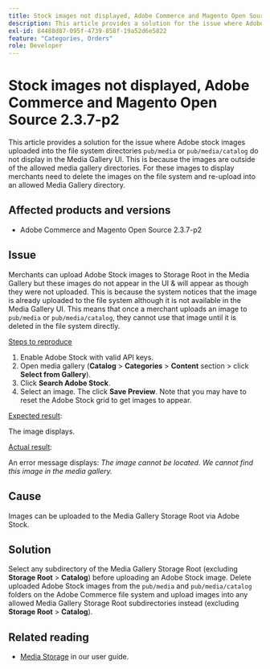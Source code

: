 ```yaml
---
title: Stock images not displayed, Adobe Commerce and Magento Open Source 2.3.7-p2
description: This article provides a solution for the issue where Adobe stock images uploaded into the file system directories `pub/media` or `pub/media/catalog` do not display in the Media Gallery UI. This is because the images are outside of the allowed media gallery directories. For these images to display merchants need to delete the images on the file system and re-upload into an allowed Media Gallery directory.
exl-id: 84488d87-095f-4739-858f-19a52d6e5822
feature: "Categories, Orders"
role: Developer
---
```

# Stock images not displayed, Adobe Commerce and Magento Open Source 2.3.7-p2

This article provides a solution for the issue where Adobe stock images uploaded into the file system directories `pub/media` or `pub/media/catalog` do not display in the Media Gallery UI. This is because the images are outside of the allowed media gallery directories. For these images to display merchants need to delete the images on the file system and re-upload into an allowed Media Gallery directory.

## Affected products and versions

* Adobe Commerce and Magento Open Source 2.3.7-p2


## Issue

Merchants can upload Adobe Stock images to Storage Root in the Media Gallery but these images do not appear in the UI & will appear as though they were not uploaded. This is because the system notices that the image is already uploaded to the file system although it is not available in the Media Gallery UI. This means that once a merchant uploads an image to `pub/media` or `pub/media/catalog`, they cannot use that image until it is deleted in the file system directly.

<u>Steps to reproduce</u>

1. Enable Adobe Stock with valid API keys.
1. Open media gallery (**Catalog** > **Categories** > **Content** section > click **Select from Gallery**).
1. Click **Search Adobe Stock**.
1. Select an image. The click **Save Preview**. Note that you may have to reset the Adobe Stock grid to get images to appear.

<u>Expected result</u>:

The image displays.

<u>Actual result</u>:

An error message displays: *The image cannot be located. We cannot find this image in the media gallery.*

## Cause

Images can be uploaded to the Media Gallery Storage Root via Adobe Stock.

## Solution

Select any subdirectory of the Media Gallery Storage Root (excluding **Storage Root** > **Catalog**) before uploading an Adobe Stock image.
Delete uploaded Adobe Stock images from the `pub/media` and `pub/media/catalog` folders on the Adobe Commerce file system and upload images into any allowed Media Gallery Storage Root subdirectories instead (excluding **Storage Root** > **Catalog**).

## Related reading

* [Media Storage](https://docs.magento.com/user-guide/v2.3/cms/media-storage.html) in our user guide.

